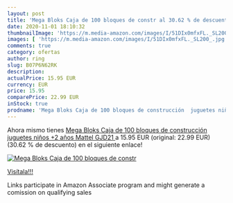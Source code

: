 ```yaml
---
layout: post
title: 'Mega Bloks Caja de 100 bloques de constr al 30.62 % de descuento'
date: 2020-11-01 18:10:32
thumbnailImage: 'https://m.media-amazon.com/images/I/51DIx0mfxFL._SL200_.jpg'
images: [ 'https://m.media-amazon.com/images/I/51DIx0mfxFL._SL200_.jpg' ]
comments: true
category: ofertas
author: ring
slug: B07P6N62RK
description:
actualPrice: 15.95 EUR
currency: EUR
price: 15.95
comparePrice: 22.99 EUR
inStock: true
prodname: 'Mega Bloks Caja de 100 bloques de construcción  juguetes niños +2 años  Mattel GJD21 '
---
```


Ahora mismo tienes [Mega Bloks Caja de 100 bloques de construcción  juguetes niños +2 años  Mattel GJD21 ](https://www.amazon.es/dp/B07P6N62RK/?tag=tolees-21) a 15.95 EUR (original: 22.99 EUR) (30.62 %  de descuento) en el siguiente enlace!

[![Mega Bloks Caja de 100 bloques de constr](https://m.media-amazon.com/images/I/51DIx0mfxFL._SL200_.jpg)](https://www.amazon.es/dp/B07P6N62RK/?tag=tolees-21)

[Visítala!!!](https://www.amazon.es/dp/B07P6N62RK/?tag=tolees-21)

Links participate in Amazon Associate program and might generate a comission on qualifying sales
